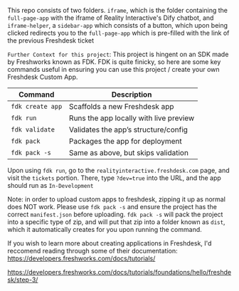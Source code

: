 This repo consists of two folders. `iframe`, which is the folder containing the `full-page-app` with the iframe of Reality Interactive's Dify chatbot, and `iframe-helper`, a `sidebar-app` which consists of a button, which upon being clicked redirects you to the `full-page-app` which is pre-filled with the link of the previous Freshdesk ticket

`Further Context for this project`: 
This project is hingent on an SDK made by Freshworks known as FDK. FDK is quite finicky, so here are some key commands useful in ensuring you can use this project / create your own Freshdesk Custom App. 

| Command          | Description                            |
| ---------------- | -------------------------------------- |
| `fdk create app` | Scaffolds a new Freshdesk app          |
| `fdk run`        | Runs the app locally with live preview |
| `fdk validate`   | Validates the app’s structure/config   |
| `fdk pack`       | Packages the app for deployment        |
| `fdk pack -s`    | Same as above, but skips validation    |

Upon using `fdk run`, go to the `realityinteractive.freshdesk.com` page, and visit the `tickets` portion. There, type `?dev=true` into the URL, and the app should run as `In-Development`

Note: in order to upload custom apps to freshdesk, zipping it up as normal does NOT work. Please use `fdk pack -s` and ensure the project has the correct `manifest.json` before uploading.
`fdk pack -s` will pack the project into a specific type of zip, and will put that zip into a folder known as `dist`, which it automatically creates for you upon running the command. 

If you wish to learn more about creating applications in Freshdesk, I'd reccomend reading through some of their documentation:
https://developers.freshworks.com/docs/tutorials/

https://developers.freshworks.com/docs/tutorials/foundations/hello/freshdesk/step-3/
